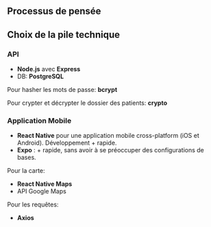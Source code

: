 ## Processus de pensée

## Choix de la pile technique

### API

-   **Node.js** avec **Express**
-   DB: **PostgreSQL**

Pour hasher les mots de passe: **bcrypt**

Pour crypter et décrypter le dossier des patients: **crypto**

### Application Mobile

-   **React Native** pour une application mobile cross-platform (iOS et Android). Développement + rapide.
-   **Expo** : + rapide, sans avoir à se préoccuper des configurations de bases.

Pour la carte:

-   **React Native Maps**
-   API Google Maps

Pour les requêtes:

-   **Axios**
